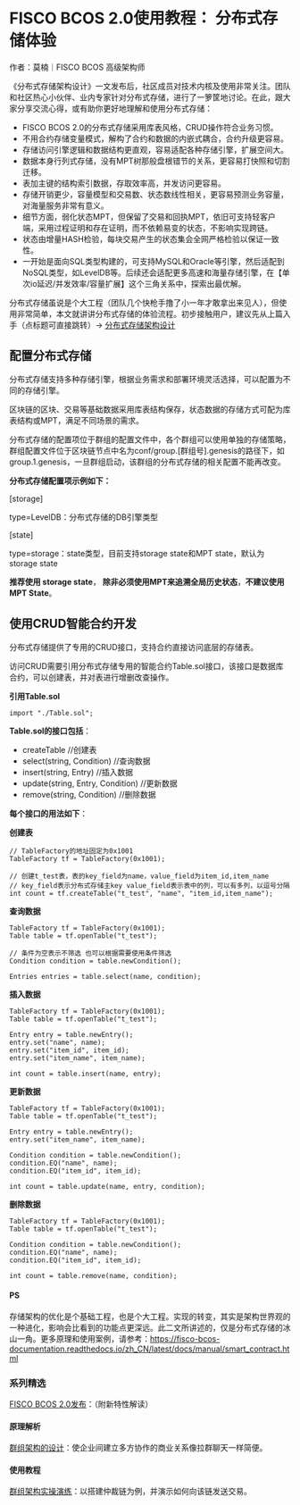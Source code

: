 # FISCO BCOS 2.0使用教程： 分布式存储体验

作者：莫楠｜FISCO BCOS 高级架构师

《分布式存储架构设计》一文发布后，社区成员对技术内核及使用非常关注。团队和社区热心小伙伴、业内专家针对分布式存储，进行了一箩筐地讨论。在此，跟大家分享交流心得，或有助你更好地理解和使用分布式存储：

- FISCO BCOS 2.0的分布式存储采用库表风格，CRUD操作符合业务习惯。
- 不用合约存储变量模式，解构了合约和数据的内嵌式耦合，合约升级更容易。
- 存储访问引擎逻辑和数据结构更直观，容易适配各种存储引擎，扩展空间大。
- 数据本身行列式存储，没有MPT树那般盘根错节的关系，更容易打快照和切割迁移。
- 表加主键的结构索引数据，存取效率高，并发访问更容易。
- 存储开销更少，容量模型和交易数、状态数线性相关，更容易预测业务容量，对海量服务非常有意义。
- 细节方面，弱化状态MPT，但保留了交易和回执MPT，依旧可支持轻客户端，采用过程证明和存在证明，而不依赖易变的状态，不影响实现跨链。
- 状态由增量HASH检验，每块交易产生的状态集会全网严格检验以保证一致性。
- 一开始是面向SQL类型构建的，可支持MySQL和Oracle等引擎，然后适配到NoSQL类型，如LevelDB等。后续还会适配更多高速和海量存储引擎，在【单次io延迟/并发效率/容量扩展】这个三角关系中，探索出最优解。

分布式存储虽说是个大工程（团队几个快枪手撸了小一年才敢拿出来见人），但使用非常简单，本文就讲讲分布式存储的体验流程。初步接触用户，建议先从上篇入手（点标题可直接跳转）→ [分布式存储架构设计](https://mp.weixin.qq.com/s?__biz=MzA3MTI5Njg4Mw==&mid=2247485336&idx=1&sn=ea3a7119634c1c27daa4ec2b9a9f278b&chksm=9f2ef584a8597c9288f8c5000c7def47c3c5b9dc64f25221985cd9e3743b9364a93933e51833&token=705851025&lang=zh_CN#rd)

## 配置分布式存储

分布式存储支持多种存储引擎，根据业务需求和部署环境灵活选择，可以配置为不同的存储引擎。

区块链的区块、交易等基础数据采用库表结构保存，状态数据的存储方式可配为库表结构或MPT，满足不同场景的需求。

分布式存储的配置项位于群组的配置文件中，各个群组可以使用单独的存储策略，群组配置文件位于区块链节点中名为conf/group.[群组号].genesis的路径下，如group.1.genesis，一旦群组启动，该群组的分布式存储的相关配置不能再改变。

**分布式存储配置项示例如下：**

[storage]

type=LevelDB：分布式存储的DB引擎类型

[state]

type=storage：state类型，目前支持storage state和MPT state，默认为storage state

**推荐使用 storage state**， **除非必须使用MPT来追溯全局历史状态**，**不建议使用MPT State**。

## 使用CRUD智能合约开发

分布式存储提供了专用的CRUD接口，支持合约直接访问底层的存储表。

访问CRUD需要引用分布式存储专用的智能合约Table.sol接口，该接口是数据库合约，可以创建表，并对表进行增删改查操作。

**引用Table.sol**

```
import "./Table.sol";
```

**Table.sol的接口包括**：

- createTable //创建表
- select(string, Condition) //查询数据
- insert(string, Entry) //插入数据
- update(string, Entry, Condition) //更新数据
- remove(string, Condition) //删除数据

**每个接口的用法如下**：

**创建表**

```
// TableFactory的地址固定为0x1001
TableFactory tf = TableFactory(0x1001);

// 创建t_test表，表的key_field为name，value_field为item_id,item_name
// key_field表示分布式存储主key value_field表示表中的列，可以有多列，以逗号分隔
int count = tf.createTable("t_test", "name", "item_id,item_name");
```

**查询数据**

```
TableFactory tf = TableFactory(0x1001);
Table table = tf.openTable("t_test");

// 条件为空表示不筛选 也可以根据需要使用条件筛选
Condition condition = table.newCondition();

Entries entries = table.select(name, condition);
```

**插入数据**

```
TableFactory tf = TableFactory(0x1001);
Table table = tf.openTable("t_test");

Entry entry = table.newEntry();
entry.set("name", name);
entry.set("item_id", item_id);
entry.set("item_name", item_name);

int count = table.insert(name, entry);
```

**更新数据**

```
TableFactory tf = TableFactory(0x1001);
Table table = tf.openTable("t_test");

Entry entry = table.newEntry();
entry.set("item_name", item_name);

Condition condition = table.newCondition();
condition.EQ("name", name);
condition.EQ("item_id", item_id);

int count = table.update(name, entry, condition);
```

**删除数据**

```
TableFactory tf = TableFactory(0x1001);
Table table = tf.openTable("t_test");

Condition condition = table.newCondition();
condition.EQ("name", name);
condition.EQ("item_id", item_id);

int count = table.remove(name, condition);
```

#### PS

存储架构的优化是个基础工程，也是个大工程。实现的转变，其实是架构世界观的一种进化，影响会比看到的功能点更深远。此二文所讲述的，仅是分布式存储的冰山一角。更多原理和使用案例，请参考：https://fisco-bcos-documentation.readthedocs.io/zh_CN/latest/docs/manual/smart_contract.html

### 系列精选

[FISCO BCOS 2.0发布](https://mp.weixin.qq.com/s?__biz=MzA3MTI5Njg4Mw==&mid=2247485340&idx=1&sn=310a442382c879aecaa0cb37c1bce289&chksm=9f2ef580a8597c96cada2526ad2df2e65c00c62a50bcebbd41d84c36aadfac2526f6a12aa2ec&token=705851025&lang=zh_CN#rd)：（附新特性解读）

#### 原理解析

[群组架构的设计](https://mp.weixin.qq.com/s?__biz=MzA3MTI5Njg4Mw==&mid=2247485338&idx=1&sn=9ce03340c699a8527960a0d0b26d4923&chksm=9f2ef586a8597c9003192718c1f60ed486570f6a334c9713cc7e99ede91c6f3ddcd7f438821f&token=705851025&lang=zh_CN#rd)：使企业间建立多方协作的商业关系像拉群聊天一样简便。

#### 使用教程

[群组架构实操演练](https://mp.weixin.qq.com/s?__biz=MzA3MTI5Njg4Mw==&mid=2247485337&idx=1&sn=622e88b631ae1bfe5789b2fe21576779&chksm=9f2ef585a8597c9311c972eb67174b3638f7b69d87d6eea243fc327bf515159fb53f216a5fec&token=705851025&lang=zh_CN#rd)：以搭建仲裁链为例，并演示如何向该链发送交易。